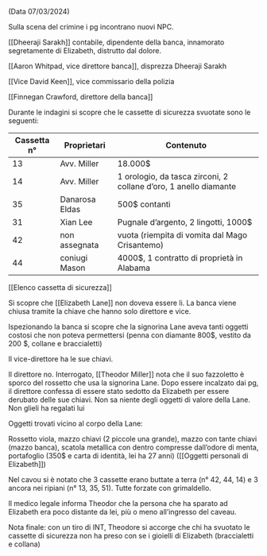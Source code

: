(Data 07/03/2024)

Sulla scena del crimine i pg incontrano nuovi NPC.

 [[Dheeraji Sarakh]] contabile, dipendente della banca, innamorato segretamente di Elizabeth, distrutto dal dolore.

[[Aaron Whitpad, vice direttore banca]], disprezza Dheeraji Sarakh

[[Vice David Keen]], vice commissario della polizia

[[Finnegan Crawford, direttore della banca]]

Durante le indagini si scopre che le cassette di sicurezza svuotate sono le seguenti:

| Cassetta n° | Proprietari    | Contenuto                                                        |
| ----------- | -------------- | ---------------------------------------------------------------- |
| 13          | Avv. Miller    | 18.000$                                                          |
| 14          | Avv. Miller    | 1 orologio, da tasca zirconi, 2 collane d’oro, 1 anello diamante |
| 35          | Danarosa Eldas | 500$ contanti                                                    |
| 31          | Xian Lee       | Pugnale d’argento, 2 lingotti, 1000$                             |
| 42          | non assegnata  | vuota (riempita di vomita dal Mago Crisantemo)                   |
| 44          | coniugi Mason  | 4000$, 1 contratto di proprietà in Alabama                       |

[[Elenco cassetta di sicurezza]]

Si scopre che [[Elizabeth Lane]] non doveva essere li. La banca viene chiusa tramite la chiave che hanno solo direttore e vice.

Ispezionando la banca si scopre che la signorina Lane aveva tanti oggetti costosi che non poteva permettersi (penna con diamante 800$, vestito da 200 $, collane e braccialetti)

Il vice-direttore ha le sue chiavi.

Il direttore no. Interrogato, [[Theodor Miller]] nota che il suo fazzoletto è sporco del rossetto che usa la signorina Lane. Dopo essere incalzato dai pg, il direttore confessa di essere stato sedotto da Elizabeth per essere derubato delle sue chiavi. Non sa niente degli oggetti di valore della Lane. Non glieli ha regalati lui

Oggetti trovati vicino al corpo della Lane:

Rossetto viola, mazzo chiavi (2 piccole una grande), mazzo con tante chiavi (mazzo banca), scatola metallica con dentro compresse dall’odore di menta, portafoglio (350$ e carta di identità, lei ha 27 anni) ([[Oggetti personali di Elizabeth]])

Nel cavou si è notato che 3 cassette erano buttate a terra (n° 42, 44, 14) e 3 ancora nei ripiani (n° 13, 35, 51). Tutte forzate con grimaldello.

Il medico legale informa Theodor che la persona che ha sparato ad Elizabeth era poco distante da lei, più o meno all’ingresso del caveau.

Nota finale: con un tiro di INT, Theodore si accorge che chi ha svuotato le cassette di sicurezza non ha preso con se i gioielli di Elizabeth (braccialetti e collana)